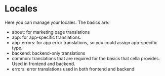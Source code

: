 # Locales

Here you can manage your locales. The basics are:

- about: for marketing page translations
- app: for app-specific translations.
- app-errors: for app error translations, so you could assign app-specific type.
- backend: backend-only translations
- common: translations that are required for the basics that cella provides. Used in frontend and backend.
- errors: error translations used in both frontend and backend
